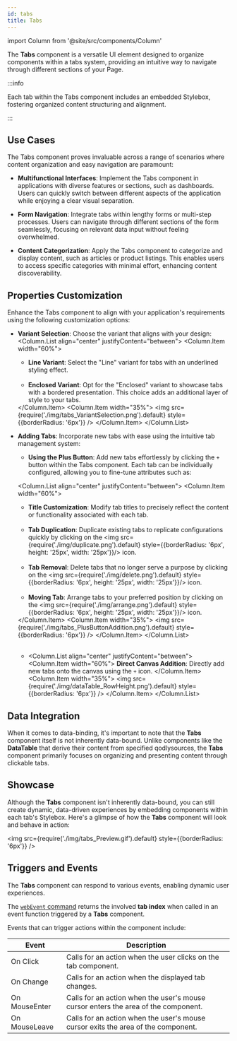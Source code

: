 ```yaml
---
id: tabs
title: Tabs
---
```

import Column from '@site/src/components/Column'


The **Tabs** component is a versatile UI element designed to organize components within a tabs system, providing an intuitive way to navigate through different sections of your Page.


:::info 

Each tab within the Tabs component includes an embedded Stylebox, fostering organized content structuring and alignment. 

:::


## Use Cases

The Tabs component proves invaluable across a range of scenarios where content organization and easy navigation are paramount:

- **Multifunctional Interfaces**: Implement the Tabs component in applications with diverse features or sections, such as dashboards. Users can quickly switch between different aspects of the application while enjoying a clear visual separation.

- **Form Navigation**: Integrate tabs within lengthy forms or multi-step processes. Users can navigate through different sections of the form seamlessly, focusing on relevant data input without feeling overwhelmed.

- **Content Categorization**: Apply the Tabs component to categorize and display content, such as articles or product listings. This enables users to access specific categories with minimal effort, enhancing content discoverability.


## Properties Customization

Enhance the Tabs component to align with your application's requirements using the following customization options:

- **Variant Selection**: Choose the variant that aligns with your design:
    <Column.List align="center" justifyContent="between">
        <Column.Item width="60%">
            <ul>
                <li><strong>Line Variant</strong>: Select the "Line" variant for tabs with an underlined styling effect.</li> <br/>
                <li><strong>Enclosed Variant</strong>: Opt for the "Enclosed" variant to showcase tabs with a bordered presentation. This choice adds an additional layer of style to your tabs.</li> 
            </ul>
        </Column.Item>
        <Column.Item width="35%">
            <img src={require('./img/tabs_VariantSelection.png').default} style={{borderRadius: '6px'}} />
        </Column.Item>
    </Column.List>

- **Adding Tabs**: Incorporate new tabs with ease using the intuitive tab management system:

    - **Using the Plus Button**: Add new tabs effortlessly by clicking the `+` button within the Tabs component. Each tab can be individually configured, allowing you to fine-tune attributes such as:

    <Column.List align="center" justifyContent="between">
        <Column.Item width="60%">
            <ul>
                <li><strong>Title Customization</strong>: Modify tab titles to precisely reflect the content or functionality associated with each tab.</li> <br/>
                <li><strong>Tab Duplication</strong>: Duplicate existing tabs to replicate configurations quickly by clicking on the <img src={require('./img/duplicate.png').default} style={{borderRadius: '6px', height: '25px', width: '25px'}}/> icon.</li> <br/>
                <li><strong>Tab Removal</strong>: Delete tabs that no longer serve a purpose by clicking on the <img src={require('./img/delete.png').default} style={{borderRadius: '6px', height: '25px', width: '25px'}}/> icon.</li> <br/>
                <li><strong>Moving Tab</strong>:  Arrange tabs to your preferred position by clicking on the <img src={require('./img/arrange.png').default} style={{borderRadius: '6px', height: '25px', width: '25px'}}/> icon.</li>
            </ul>
        </Column.Item>
        <Column.Item width="35%">
            <img src={require('./img/tabs_PlusButtonAddition.png').default} style={{borderRadius: '6px'}} />
        </Column.Item>
    </Column.List>

    <br/>

    - <Column.List align="center" justifyContent="between">
        <Column.Item width="60%">
            <strong>Direct Canvas Addition</strong>: Directly add new tabs onto the canvas using the <code>+</code> icon.
        </Column.Item>
        <Column.Item width="35%">
            <img src={require('./img/dataTable_RowHeight.png').default} style={{borderRadius: '6px'}} />
        </Column.Item>
    </Column.List>


## Data Integration

When it comes to data-binding, it's important to note that the **Tabs** component itself is not inherently data-bound. Unlike components like the **DataTable** that derive their content from specified qodlysources, the **Tabs** component primarily focuses on organizing and presenting content through clickable tabs.

## Showcase

Although the **Tabs** component isn't inherently data-bound, you can still create dynamic, data-driven experiences by embedding components within each tab's Stylebox. Here's a glimpse of how the **Tabs** component will look and behave in action:

<img src={require('./img/tabs_Preview.gif').default} style={{borderRadius: '6px'}} />


## Triggers and Events

The **Tabs** component can respond to various events, enabling dynamic user experiences.

The [`webEvent` command](../../../language/WebFormClass.md#webevent) returns the involved **tab index** when called in an event function triggered by a **Tabs** component.

Events that can trigger actions within the component include:

|Event|Description|
|---|---|
|On Click| Calls for an action when the user clicks on the tab component. |
|On Change| Calls for an action when the displayed tab changes. |
|On MouseEnter| Calls for an action when the user's mouse cursor enters the area of the component. |
|On MouseLeave| Calls for an action when the user's mouse cursor exits the area of the component. |